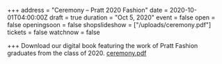 +++
address = "Ceremony – Pratt 2020 Fashion"
date = 2020-10-01T04:00:00Z
draft = true
duration = "Oct 5, 2020"
event = false
open = false
openingsoon = false
shopslideshow = ["/uploads/ceremony.pdf"]
tickets = false
watchnow = false

+++
Download our digital book featuring the work of Pratt Fashion graduates from the class of 2020. [ceremony.pdf](/uploads/ceremony.pdf "ceremony.pdf")
